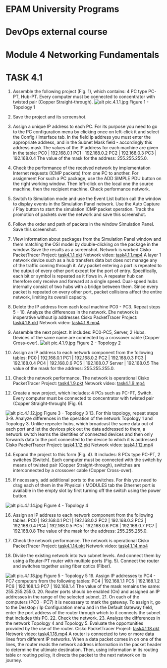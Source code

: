 # EPAM University Programs
# DevOps external course
# Module 4 Networking Fundamentals
# TASK 4.1
1. Assemble the following project (Fig. 1), which contains: 4 PC type PC-
PT, Hub-PT. Every computer must be connected to
concentrator with twisted pair (Copper Straight-through).
![alt pic.4.1.1.jpg](pic.4.1.1.jpg)
Figure 1 - Topology 1
2. Save the project and its screenshot.
3. Assign a unique IP address to each PC. For its purpose
you need to go to the PC configuration menu by clicking once on
left-click it and select the Config / Interface tab. In the field ip
address you must enter the appropriate address, and in the Subnet Mask field - accordingly
this address mask 
The values ​​of the IP address for each machine are given in the table:
PC0 | 192.168.0.1
PC1 | 192.168.0.2
PC2 | 192.168.0.3
PC3 | 192.168.0.4
The value of the mask for the address: 255.255.255.0.
4. Check the performance of the received network by implementation
Internet requests (ICMP packets) from one PC to another. For assignment
For such a PC package, use the ADD SIMPLE PDU button on the right
working window. Then left-click on the local one
the source machine, then the recipient machine. Check performance
network.
5. Switch to Simulation mode and use the Event List button
call the window to display events in the Simulation Panel network.
Use the Auto Capture / Play button to start the simulation
ICMP packet operation. Track the promotion of packets over the network and save
this screenshot.
6. Follow the order and path of packets in the window
Simulation Panel. Save this screenshot.
7. View information about packages from the Simulation Panel window and them
matching the OSI model by double-clicking on the package in the window. 
Save the results as a screenshot.
Network is worked
Cisko PacketTracer Project: [task4.1.1.pkt](./task4.1.1.pkt)
Network video:  [task4.1.1.mp4](./task4.1.1.mp4)
A layer 1 network device such as a hub transfers data but does not manage 
any of the traffic coming through it. Any packet entering a port is repeated 
to the output of every other port except for the port of entry. Specifically, 
each bit or symbol is repeated as it flows in. A repeater hub can therefore only 
receive and forward at a single speed. Dual-speed hubs internally consist of two 
hubs with a bridge between them. Since every packet is repeated on every other port, 
packet collisions affect the entire network, limiting its overall capacity. 

8. Delete the IP address from each local machine PC0 - PC3.
Repeat steps 5 - 10. Analyze the differences in the network.
Еhe network is inoperative without ip addresses 
Cisko PacketTracer Project: [task4.1.8.pkt](./task4.1.8.pkt)
Network video:  [task4.1.8.mp4](./task4.1.8.mp4)

9. Assemble the next project. It includes: PC0-PC5, Server,
    2 Hubs. Devices of the same name are connected by a crossover cable
(Copper Cross-over).
![alt pic.4.1.9.jpg](pic.4.1.9.jpg)
Figure 2 - Topology 2
10. Assign an IP address to each network component from the following
tables:
PC0  |   192.168.0.1
PC1  |   192.168.0.2
PC2  |   192.168.0.3
PC3  |   192.168.0.4
PC4  |   192.168.0.6
PC5  |   192.168.0.7
Server | 192.168.0.5
The value of the mask for the address: 255.255.255.0.
11. Check the network performance.
The network is operational 
Cisko PacketTracer Project: [task4.1.9.pkt](./task4.1.9.pkt)
Network video:  [task4.1.9.mp4](./task4.1.9.mp4)

12. Create a new project, which includes: 4 PCs such as PC-PT,
Switch. Every computer must be connected to
concentrator with twisted pair (Copper Straight-through) (Fig.
6).

![alt pic.4.1.12.jpg](pic.4.1.12.jpg)
Figure 3 - Topology 3
13. For this topology, repeat steps 3-9. Analyze
differences in the operation of the network Topology 1 and Topology 3.
Unlike repeater hubs, which broadcast the same data out of each port and
let the devices pick out the data addressed to them, a network switch learns 
the identities of connected devices and then only forwards data to the port 
connected to the device to which it is addressed
Cisko PacketTracer Project: [task4.1.12.pkt](./task4.1.12.pkt)
Network video:  [task4.1.12.mp4](./task4.1.12.mp4)



14. Expand the project to this form (Fig. 4). It includes: 8 PCs
type PC-PT, 2 switches (Switch). Each computer must be connected
with the switch by means of twisted pair (Copper Straight-through),
switches are interconnected by a crossover cable (Copper
Cross-over).

15. If necessary, add additional ports to the switches. For this
you need to drag each of them in the Physical / MODULES tab
the Ethernet port is available in the empty slot by first turning off the switch
using the power button.


![alt pic.4.1.14.jpg](pic.4.1.14.jpg)
Figure 4 - Topology 4

16. Assign an IP address to each network component from the following
tables:
PC0 | 192.168.0.1
PC1 | 192.168.0.2
PC2 | 192.168.0.3
PC3 | 192.168.0.4
PC4 | 192.168.0.5
PC5 | 192.168.0.6
PC6 | 192.168.0.7
PC7 | 192.168.0.8
The value of the mask for the address: 255.255.255.0.
17. Check the network performance.
The network is operational 
Cisko PacketTracer Project: [task4.1.14.pkt](./task4.1.14.pkt)
Network video:  [task4.1.14.mp4](./task4.1.14.mp4)

18. Divide the existing network into two subnet levels. And connect them by
using a Router-PT router with multiple ports (Fig. 5).
Connect the router and switches together using fiber optics
(Fiber).

![alt pic.4.1.18.jpg](pic.4.1.18.jpg)
Figure 5 - Topology 5
19. Assign IP addresses to PC4 - PC7 computers from the following
tables:
PC4 |  192.168.1.1
PC5 |  192.168.1.2
PC6 |  192.168.1.3
PC7 |  192.168.1.4
The value of the mask remains the same: 255.255.255.0.
20. Router ports should be enabled (On) and assigned an IP
addresses in the range of the selected subnet.
21. On each of the computers (PC0 - PC7) it is necessary to mark the gateway.
To assign it, go to the Desktop / Ip Configuration menu and
in the Default Gateway field, enter the port address of the router through which to
it connects the subnet that includes this PC.
22. Check the network.
23. Analyze the differences in the network Topology 4 and Topology
     5. Evaluate the opportunities provided by the use of the router. 
Cisko PacketTracer Project: [task4.1.18.pkt](./task4.1.18.pkt)
Network video:  [task4.1.18.mp4](./task4.1.18.mp4)
A router is connected to two or more data lines from different IP networks.
When a data packet comes in on one of the lines, the router reads the network 
address information in the packet header to determine the ultimate destination. 
Then, using information in its routing table or routing policy, it directs the 
packet to the next network on its journey. 

